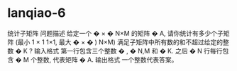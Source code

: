 # lanqiao-6
统计子矩阵  问题描述 给定一个  � × � N×M 的矩阵  � A, 请你统计有多少个子矩阵 (最小  1 × 1 1×1, 最大  � × � ) N×M) 满足子矩阵中所有数的和不超过给定的整数  � K ?  输入格式 第一行包含三个整数  � , � N,M 和  � K.  之后  � N 行每行包含  � M 个整数, 代表矩阵  � A.  输出格式 一个整数代表答案。
